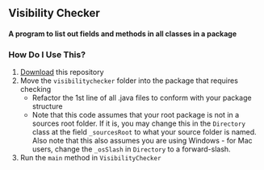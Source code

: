 ## Visibility Checker
#### A program to list out fields and methods in all classes in a package

### How Do I Use This?
1. [Download](https://github.com/beverleysun/visibility-checker/archive/master.zip) this repository
2. Move the `visibilitychecker` folder into the package that requires checking
   - Refactor the 1st line of all .java files to conform with your package structure
   - Note that this code assumes that your root package is not in a sources root folder. If it is, you may change this in the `Directory` class at the field `_sourcesRoot` to what your source folder is named. Also note that this also assumes you are using Windows - for Mac users, change the `_osSlash` in `Directory` to a forward-slash.
3. Run the `main` method in `VisibilityChecker`
